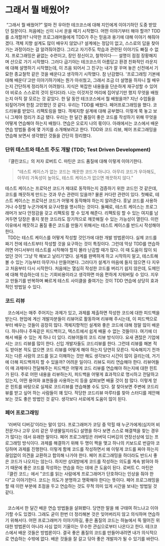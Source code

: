 # 그래서 뭘 배웠어?
&nbsp;“그래서 뭘 배웠어?” 얼마 전 우아한 테크코스에 대해 지인에게 이야기하던 도중 받았던 질문이다. 처음에는 신이 나서 운을 떼기 시작했다. 어떤 이야기부터 해야 할까? TDD를 소개할까? 나약한 프로그래머들에게 TDD가 주는 믿음과 용기에 대해 이야기 해줘야겠다. 객체 지향 설계도 많이 배우지 않았나? 설계에는 정답이 없고, 스스로의 답을 찾아가는 과정이라는 걸 알려줘야겠다. 그리고 자기주도 학습과 관련된 이야기도 빠질 수 없지. 프로그래밍은 끝없는 수련이고, 장인 정신이고, 철학이다····· 설명이 점점 장황해지며 산으로 가기 시작했다. 그러다 급기야는 테크코스의 아름답고 환경 친화적인 라운지에 대해 설명하기 시작했는데, 이 즈음 되어서 그 친구는 내가 잘 꾸며 놓은 신전에서 기묘한 종교철학 같은 것을 배운다고 생각하기 시작했다. 참 난감했다. '프로그래밍 기본에 대해 배운다'고만 이야기하기에는 뭔가 아쉬웠고, 그래서 조금 더 설명을 하자니 뭘 배우는지 간단하게 정리하기 어려웠다. 지식은 복잡한 내용들을 단순하게 재구성할 수 있어야 비로소 스스로의 것이 된다더라. 나는 이것저것 머리에 집어넣기만 했지 무엇을 배웠는지 아직 잘 모르는 것 같았다. 한 달 동안 테크코스에서 뭘 배웠을까? 지난 수업들을 되짚어가며 한참 고민했던 것 같다. 우리는 TDD를 배웠다. 페어프로그래밍을 했다. 코드리뷰를 받았다. 리펙토링을 했다. 객체지향 설계에 대해 공부했다. 이렇게 쭉 놓고 보니 그제야 정리가 조금 됐다. 우리는 한 달간 품질이 좋은 코드를 작성하기 위해 무엇을 어떻게 연습해야 하는지 배웠다. 연습은 오로지 나의 몫이다.
아래에서는 코스에서 배운 연습 방법들 중에 몇 가지를 소개해보려고 한다. TDD와 코드 리뷰, 페어 프로그래밍을 연습해 보면서 생각했던 것들을 간단히 정리했다.

### 단위 테스트와 테스트 주도 개발 (TDD; Test Driven Development)
 &nbsp;『클린코드』의 저자 로버트 C. 마틴은 코드 품질에 대해 이렇게 이야기한다.
 > "테스트 케이스가 없는 코드는 깨끗한 코드가 아니다. 아무리 코드가 우아해도, 아무리 가독성이 높아도, 테스트 케이스가 없으면 깨끗하지 않다."
 
테스트 케이스는 프로덕션 코드가 제대로 동작하는지 검증하기 위한 코드인 것 같은데, 코드를 깨끗하게 만드는 것과 무슨 관련이 있을까? 물론 커다란 관련이 있다. 첫째로, 테스트 케이스는 프로덕션 코드가 어떻게 동작해야 하는지 알려준다. 훗날 코드를 사용하거나 수정할 누군가에게 요구사항을 명시하는 것이다. 둘째로, 테스트 케이스는 프로그래머가 보다 안정감을 갖고 리펙토링 할 수 있게 해준다. 리펙토링 할 수 있는 여지를 남겨두면 당장은 좋지 못한 코드라도 장기적으로 깨끗해질 수 있는 가능성이 열린다. 이런 이유에서 깨끗하고 품질 좋은 코드를 만들기 위해서는 테스트 케이스를 반드시 작성해야 한다.
<br>&nbsp; TDD는 테스트 케이스를 어떻게 작성할 것인가에 대한 개발 방법론이다. 실제 코드를 짜기 전에 테스트부터 작성할 것을 요구하는 것이 특징이다. 그런데 막상 TDD를 연습하려면 어디서부터 테스트를 시작해야 할지 몰라 난감할 때가 많다. 이 때 도움이 많이 되었던 것이 ‘그냥 막 해보고 날리기’였다. 설계를 완벽하게 하고 시작하지 말고, 테스트해볼 수 있는 기능부터 아무거나 만들어본다. 그러다가 설계가 마음에 들지 않으면 다 지우고 처음부터 다시 시작한다. 처음에는 열심히 작성한 코드를 버리기 쉽지 않은데, 도메인에 대해 학습하는데 드는 기회비용이라고 생각하면 마음 편하게 지워버릴 수 있다. 지우고 만들기를 반복하며 빠르게 테스트 사이클을 줄여가는 것이 TDD 연습에 상당히 효과적인 방법일 수 있다.
 
### 코드 리뷰
&nbsp; 코스에서는 매주 주어지는 과제가 있고, 과제를 제출하면 작성한 코드에 대한 피드백을 받는다. 현업에 계신 개발자분들이 리뷰어로 활동하며 리뷰해 주시는데, 이 피드백으로부터 배우는 것들이 굉장히 많다. 객체지향적인 설계와 좋은 코드에 대해 정말 많이 배운다. 하나하나 주옥같은 피드백이고, 텍스트에서 쉽게 배울 수 없는 것들이다. 여기에 더해서 배울 수 있는 게 하나 더 있다. 리뷰어들의 코드 리뷰 방식이다. 요새 괜찮은 기업에서는 코드 리뷰를 많이 한다. 신입 개발자들도 코드리뷰를 한다. 그런데 리뷰를 해본 적도 받아본 적도 없으면 코드 리뷰를 어떻게 해야 하는지 당연히 모른다. 익숙해지기 전까지는 다른 사람의 코드를 읽고 이해하는 것만 해도 생각보다 시간이 많이 걸리는데, 거기에 더해 피드백까지 할 수 있을까? 어려운 일이다. 리뷰도 미리 연습해야 한다. 리뷰어들이 매 과제마다 전달해주는 피드백은 어떻게 코드 리뷰를 연습해야 하는지에 대한 힌트가 된다. 주로 어떤 내용을 리뷰하는지, 피드백을 어떻게 효과적으로 명시하고 전달하고 있는지, 어떤 용어와 표현들을 사용하는지 등을 살펴보면 배울 것이 참 많다. 이렇게 얻은 힌트를 바탕으로 실제로 코드리뷰를 연습해볼 수도 있다. 잘 찾아보면 주변에 코드리뷰를 받고 싶어 하는 사람들이 꽤 있다. 적당한 코드리뷰 마루타를 찾아 스터디를 제안해보는 것도 좋은 방법인 것 같다. 생각보다 서로에게 도움이 많이 된다.
 
### 페어 프로그래밍
&nbsp; '러버덕 디버깅'이라는 말이 있다. 프로그래머가 코딩 중 막힐 때 누군가에게(심지어 비전문가나 고무 오리 같은 무생물일지라도) 설명을 하다 보면 스스로 해결책을 찾는 경우가 많다는 데서 유래한 말이다. 페어 프로그래밍은 러버덕 디버깅의 연장선상에 있는 프로그래밍 방식이다. 과제를 해결하기 위해 두 명이 짝을 맺고 하나의 키보드로 번갈아 코딩하며 과제를 진행한다. 이렇게 함께 코드를 작성하면서 왜 이렇게 코드를 짜야 하는지 끊임없이 의견을 교환하고 합의해 나가야 한다. 페어 프로그래밍을 하더라도 반드시 좋은 코드가 나오지는 않는다. 하지만 상대방에게 코드를 작성하는 의도를 계속 밝혀야 하기 때문에 좋은 코드를 작성하는 연습을 하는 데에 큰 도움이 된다. 로버트 C. 마틴은 『클린 코드』에서 "코드를 읽는 사람에게 프로그래머가 단호하다는 인상을 줘야 한다"고 이야기한다. 코드는 의도가 분명하고 명확해야 한다는 뜻이다. 페어 프로그래밍을 할 때 이런 부분에 초점을 두고 연습하는 것도 무척 의미 있게 시간을 보내는 방법일 것 같다.  

<br>
&nbsp; 코스에서 한 달간 배운 연습 방법들을 살펴봤다. 당연한 말을 왜 구태여 하느냐고 이야기할 수도 있겠다. 그래도 굳이 한번 더 정리해본 것은 잊어버리지 않고 의식하며 연습하기 위해서다. 어떤 프로그래머가 이야기하길, 좋은 품질의 코드는 하늘에서 뚝 떨어진 위대한 방법론이 아니라 사심 없이 기울이는 무수한 관심으로부터 나온다고 한다. 테크코스에서 배운 것들은 방법론이다. 결국 좋은 품질의 코드를 만들어내려면 내가 의식적으로 연습하는 수밖에 없다. 배운 것들을 잘 갈고 닦아 좋은 개발자가 될 수 있기를 바란다.
